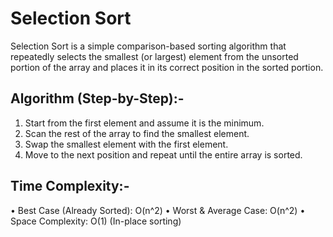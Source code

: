 # Selection Sort

Selection Sort is a simple comparison-based sorting algorithm that repeatedly selects the smallest (or largest) element 
from the unsorted portion of the array and places it in its correct position in the sorted portion.



 ## Algorithm (Step-by-Step):-
 
	
  1.	Start from the first element and assume it is the minimum.
  2.	Scan the rest of the array to find the smallest element.
  3.	Swap the smallest element with the first element.
  4.	Move to the next position and repeat until the entire array is sorted.



## Time Complexity:-


•	Best Case (Already Sorted): O(n^2)
•	Worst & Average Case: O(n^2)
•	Space Complexity: O(1) (In-place sorting)
